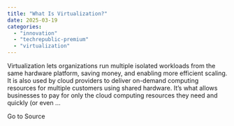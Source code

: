 ```yaml
---
title: "What Is Virtualization?"
date: 2025-03-19
categories: 
  - "innovation"
  - "techrepublic-premium"
  - "virtualization"
---
```


Virtualization lets organizations run multiple isolated workloads from the same hardware platform, saving money, and enabling more efficient scaling. It is also used by cloud providers to deliver on-demand computing resources for multiple customers using shared hardware. It’s what allows businesses to pay for only the cloud computing resources they need and quickly (or even ...

Go to Source

